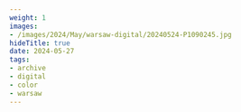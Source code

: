 ```yaml
---
weight: 1
images:
- /images/2024/May/warsaw-digital/20240524-P1090245.jpg
hideTitle: true
date: 2024-05-27
tags:
- archive
- digital
- color
- warsaw
---
```



